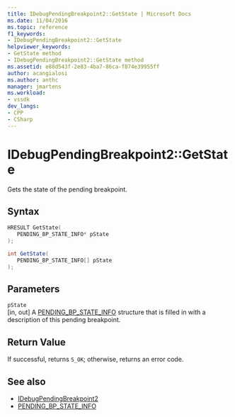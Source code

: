 ```yaml
---
title: IDebugPendingBreakpoint2::GetState | Microsoft Docs
ms.date: 11/04/2016
ms.topic: reference
f1_keywords:
- IDebugPendingBreakpoint2::GetState
helpviewer_keywords:
- GetState method
- IDebugPendingBreakpoint2::GetState method
ms.assetid: e88d543f-2e83-4ba7-86ca-f874e39955ff
author: acangialosi
ms.author: anthc
manager: jmartens
ms.workload:
- vssdk
dev_langs:
- CPP
- CSharp
---
```

# IDebugPendingBreakpoint2::GetState
Gets the state of the pending breakpoint.

## Syntax

```cpp
HRESULT GetState( 
   PENDING_BP_STATE_INFO* pState
);
```

```csharp
int GetState( 
   PENDING_BP_STATE_INFO[] pState
);
```

## Parameters
`pState`\
[in, out] A [PENDING_BP_STATE_INFO](../../../extensibility/debugger/reference/pending-bp-state-info.md) structure that is filled in with a description of this pending breakpoint.

## Return Value
 If successful, returns `S_OK`; otherwise, returns an error code.

## See also
- [IDebugPendingBreakpoint2](../../../extensibility/debugger/reference/idebugpendingbreakpoint2.md)
- [PENDING_BP_STATE_INFO](../../../extensibility/debugger/reference/pending-bp-state-info.md)
